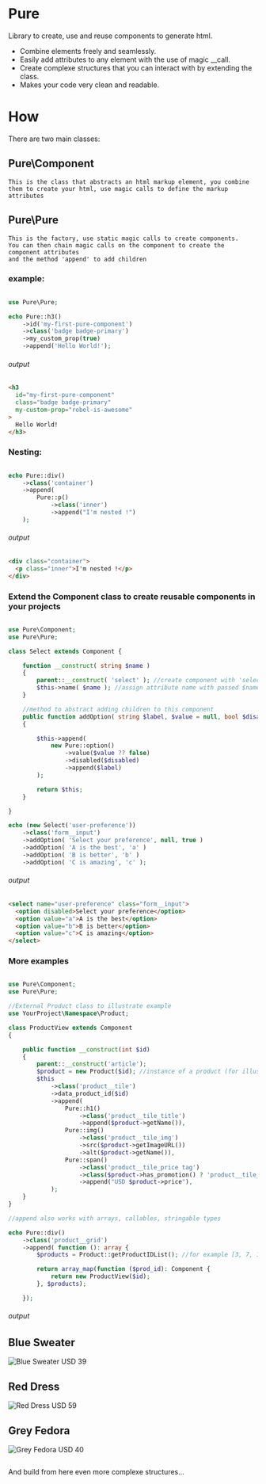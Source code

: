 # Pure

Library to create, use and reuse components to generate html.

- Combine elements freely and seamlessly.
- Easily add attributes to any element with the use of magic \_\_call.
- Create complexe structures that you can interact with by extending the class.
- Makes your code very clean and readable.

# How

There are two main classes:

## Pure\Component

    This is the class that abstracts an html markup element, you combine them to create your html, use magic calls to define the markup attributes

## Pure\Pure

    This is the factory, use static magic calls to create components.
    You can then chain magic calls on the component to create the component attributes
    and the method 'append' to add children

### example:

```php

use Pure\Pure;

echo Pure::h3()
    ->id('my-first-pure-component')
    ->class('badge badge-primary')
    ->my_custom_prop(true)
    ->append('Hello World!');

```

###### output

```html
<h3
  id="my-first-pure-component"
  class="badge badge-primary"
  my-custom-prop="robel-is-awesome"
>
  Hello World!
</h3>
```

### Nesting:

```php

echo Pure::div()
    ->class('container')
    ->append(
        Pure::p()
            ->class('inner')
            ->append("I'm nested !")
    );

```

###### output

```html
<div class="container">
  <p class="inner">I'm nested !</p>
</div>
```

### Extend the Component class to create reusable components in your projects

```php

use Pure\Component;
use Pure\Pure;

class Select extends Component {

    function __construct( string $name )
    {
        parent::__construct( 'select' ); //create component with 'select' markup
        $this->name( $name ); //assign attribute name with passed $name in constructor
    }

    //method to abstract adding children to this component
    public function addOption( string $label, $value = null, bool $disabled = false ): self
    {

        $this->append(
            new Pure::option()
                ->value($value ?? false)
                ->disabled($disabled)
                ->append($label)
        );

        return $this;
    }

}

echo (new Select('user-preference'))
    ->class('form__input')
    ->addOption( 'Select your preference', null, true )
    ->addOption( 'A is the best', 'a' )
    ->addOption( 'B is better', 'b' )
    ->addOption( 'C is amazing', 'c' );

```

###### output

```html
<select name="user-preference" class="form__input">
  <option disabled>Select your preference</option>
  <option value="a">A is the best</option>
  <option value="b">B is better</option>
  <option value="c">C is amazing</option>
</select>
```

### More examples

```php

use Pure\Component;
use Pure\Pure;

//External Product class to illustrate example
use YourProject\Namespace\Product;

class ProductView extends Component
{

    public function __construct(int $id)
    {
        parent::__construct('article');
        $product = new Product($id); //instance of a product (for illustration only)
        $this
            ->class('product__tile')
            ->data_product_id($id)
            ->append(
                Pure::h1()
                    ->class('product__tile_title')
                    ->append($product->getName()),
                Pure::img()
                    ->class('product__tile_img')
                    ->src($product->getImageURL())
                    ->alt($product->getName()),
                Pure::span()
                    ->class('product__tile_price tag')
                    ->class($product->has_promotion() ? 'product__tile_price--promotion' : 'product__tile_price--no-promotion')
                    ->append("USD $product->price"),
            );
    }
}

//append also works with arrays, callables, stringable types

echo Pure::div()
    ->class('product__grid')
    ->append( function (): array {
        $products = Product::getProductIDList(); //for example [3, 7, 17]

        return array_map(function ($prod_id): Component {
            return new ProductView($id);
        }, $products);

    });

```

###### output

<div class="product__grid">
    <article class="product__tile" data-product-id="3">
        <h1 class="product__tile_title">Blue Sweater</h1>
        <img class="product__tile_img" src="/uploads/product-3.jpg" alt="Blue Sweater" />
        <span class="product__tile_price tag product__tile_price--promotion">
            USD 39
        </span>
    </article>
    <article class="product__tile" data-product-id="7">
        <h1 class="product__tile_title">Red Dress</h1>
        <img class="product__tile_img" src="/uploads/product-7.jpg" alt="Red Dress" />
        <span class="product__tile_price tag product__tile_price--no-promotion">
            USD 59
        </span>
    </article>
    <article class="product__tile" data-product-id="17">
        <h1 class="product__tile_title">Grey Fedora</h1>
        <img class="product__tile_img" src="/uploads/product-17.jpg" alt="Grey Fedora" />
        <span class="product__tile_price tag product__tile_price--no-promotion">
            USD 40
        </span>
    </article>
</div>

```html

```

And build from here even more complexe structures...
